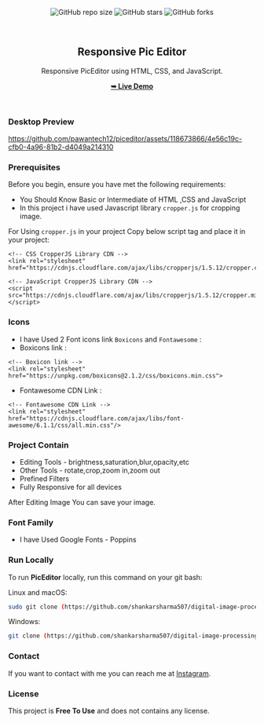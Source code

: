 <div align="center">
  
  ![GitHub repo size](https://img.shields.io/github/repo-size/shankarsharma507/digital-image-processing)
  ![GitHub stars](https://img.shields.io/github/stars/shankarsharma507/digital-image-processing?style=social)
  ![GitHub forks](https://img.shields.io/github/forks/shankarsharma507/digital-image-processing?style=social)

  <br />

  <h2 align="center">Responsive Pic Editor</h2>

  Responsive PicEditor using HTML, CSS, and JavaScript.

  <a href="https://shankarsharma507.github.io/digital-image-processing/"><strong>➥ Live Demo</strong></a>

</div>

<br />

### Desktop Preview

https://github.com/pawantech12/piceditor/assets/118673866/4e56c19c-cfb0-4a96-81b2-d4049a214310

### Prerequisites

Before you begin, ensure you have met the following requirements:

* You Should Know Basic or Intermediate of HTML ,CSS and JavaScript
* In this project i have used Javascript library `cropper.js` for cropping image. 

For Using `cropper.js` in your project Copy below script tag and place it in your project:

```
<!-- CSS CropperJS Library CDN -->
<link rel="stylesheet" href="https://cdnjs.cloudflare.com/ajax/libs/cropperjs/1.5.12/cropper.css"/>

<!-- JavaScript CropperJS Library CDN -->
<script src="https://cdnjs.cloudflare.com/ajax/libs/cropperjs/1.5.12/cropper.min.js"></script>
```

### Icons

* I have Used 2 Font icons link `Boxicons` and `Fontawesome` :
* Boxicons link :
```
<!-- Boxicon link -->
<link rel="stylesheet" href="https://unpkg.com/boxicons@2.1.2/css/boxicons.min.css">
```

* Fontawesome CDN Link :
```
<!-- Fontawesome CDN Link -->
<link rel="stylesheet" href="https://cdnjs.cloudflare.com/ajax/libs/font-awesome/6.1.1/css/all.min.css"/>
```
### Project Contain

* Editing Tools - brightness,saturation,blur,opacity,etc
* Other Tools - rotate,crop,zoom in,zoom out
* Prefined Filters
* Fully Responsive for all devices

After Editing Image You can save your image.

### Font Family
 
 * I have Used Google Fonts - Poppins

### Run Locally

To run **PicEditor** locally, run this command on your git bash:

Linux and macOS:

```bash
sudo git clone (https://github.com/shankarsharma507/digital-image-processing.git)
```

Windows:

```bash
git clone (https://github.com/shankarsharma507/digital-image-processing.git)
```

### Contact

If you want to contact with me you can reach me at [Instagram](https://www.instagram.com/codewithpawan/).

### License

This project is **Free To Use** and does not contains any license.
